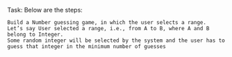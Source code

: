 Task: Below are the steps:

    Build a Number guessing game, in which the user selects a range.
    Let’s say User selected a range, i.e., from A to B, where A and B belong to Integer.
    Some random integer will be selected by the system and the user has to guess that integer in the minimum number of guesses
